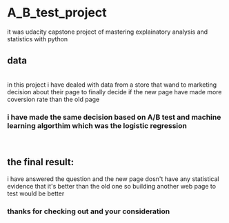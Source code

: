 # A_B_test_project

it was udacity capstone project of mastering explainatory analysis and statistics with python

## data

<br/>
in this project i have dealed with data from a store that wand to marketing decision about their page 
to finally decide if the new page have made more coversion rate than the old page
<br>

### i have made the same decision based on A/B test and machine learning algorthim which was the logistic regression 

<br>

## the final result:

i have answered the question and the new page dosn't have any statistical evidence that it's better than the old one 
so building another web page to test would be better


### thanks for checking out and your consideration
